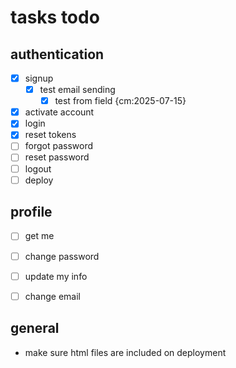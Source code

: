 # tasks todo

## authentication

- [x] signup
  - [x] test email sending
    - [x] test from field {cm:2025-07-15}
- [x] activate account
- [x] login
- [x] reset tokens
- [ ] forgot password
- [ ] reset password
- [ ] logout
- [ ] deploy

## profile

- [ ] get me
- [ ] change password
- [ ] update my info
- [ ] change email


## general

- make sure html files are included on deployment